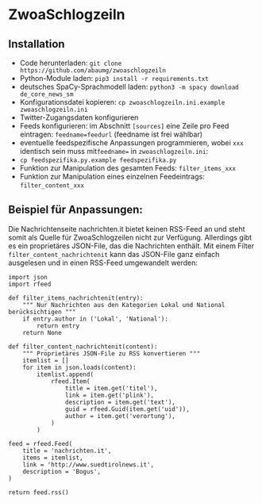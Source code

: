 # ZwoaSchlogzeiln
## Installation
- Code herunterladen: `git clone https://github.com/abaumg/zwoaschlogzeiln`
- Python-Module laden: `pip3 install -r requirements.txt`
- deutsches SpaCy-Sprachmodell laden: `python3 -m spacy download de_core_news_sm`
- Konfigurationsdatei kopieren: `cp zwoaschlogzeiln.ini.example zwoaschlogzeiln.ini`
- Twitter-Zugangsdaten konfigurieren
- Feeds konfigurieren: im Abschnitt `[sources]` eine Zeile pro Feed eintragen: `feedname=feedurl` (feedname ist frei wählbar)
- eventuelle feedspezifische Anpassungen programmieren, wobei `xxx` identisch sein muss mit`feedname=` in `zwoaschlogzeiln.ini`:
-  `cp feedspezifika.py.example feedspezifika.py`
- Funktion zur Manipulation des gesamten Feeds: `filter_items_xxx`
- Funktion zur Manipulation eines einzelnen Feedeintrags: `filter_content_xxx`


## Beispiel für Anpassungen:
Die Nachrichtenseite nachrichten.it bietet keinen RSS-Feed an und steht somit als Quelle für ZwoaSchlogzeilen nicht zur Verfügung. Allerdings gibt es ein proprietäres JSON-File, das die Nachrichten enthält. Mit einem Filter `filter_content_nachrichtenit` kann das JSON-File ganz einfach ausgelesen und in einen RSS-Feed umgewandelt werden:

    import json
    import rfeed

    def filter_items_nachrichtenit(entry):
        """ Nur Nachrichten aus den Kategorien Lokal und National berücksichtigen """
        if entry.author in ('Lokal', 'National'):
            return entry
        return None

    def filter_content_nachrichtenit(content):
        """ Proprietäres JSON-File zu RSS konvertieren """
        itemlist = []
        for item in json.loads(content):
            itemlist.append(
                rfeed.Item(
                    title = item.get('titel'),
                    link = item.get('plink'),
                    description = item.get('text'),
                    guid = rfeed.Guid(item.get('uid')),
                    author = item.get('verortung'),
                )
            )

    feed = rfeed.Feed(
        title = 'nachrichten.it',
        items = itemlist,
        link = 'http://www.suedtirolnews.it',
        description = 'Bogus',
    )

    return feed.rss()
